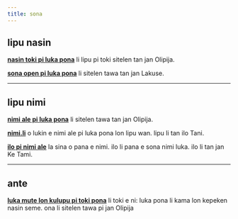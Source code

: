```yaml
---
title: sona
---
```


## lipu nasin

[**nasin toki pi luka pona**](https://lukapona.blogspot.com/2021/04/nasin-toki-pi-luka-pona-open.html) li lipu pi toki sitelen tan jan Olipija.

[**sona open pi luka pona**](https://youtu.be/Cs9ihWV9rXM) li sitelen tawa tan jan Lakuse. 

---

## lipu nimi

[**nimi ale pi luka pona**](https://youtu.be/rE_crkyRPhQ?si=DB8vlWstBNYNLTYp) li sitelen tawa tan jan Olipija. 

[**nimi.li**](https://nimi.li/) o lukin e nimi ale pi luka pona lon lipu wan. lipu li tan ilo Tani. 

[**ilo pi nimi ale**](antetokipona.infinityfreeapp.com/lukapona/) la sina o pana e nimi. ilo li pana e sona nimi luka. ilo li tan jan Ke Tami. 

---

## ante

[**luka mute lon kulupu pi toki pona**](https://youtu.be/bswaSX9xpMc?list=PLejmSMwvYi4YLentgc6Tq3NRdDds5g7iQ) li toki e ni: luka pona li kama lon kepeken nasin seme. ona li sitelen tawa pi jan Olipija 